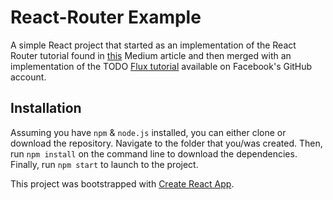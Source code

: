 # React-Router Example

A simple React project that started as an implementation of the React Router tutorial found in [this](https://medium.com/@pshrmn/a-simple-react-router-v4-tutorial-7f23ff27adf) Medium article and then merged with an implementation of the TODO  [Flux tutorial](https://github.com/facebook/flux) available on Facebook's GitHub account.

## Installation
Assuming you have `npm` & `node.js` installed, you can either clone or download the repository. Navigate to the folder that you/was created. Then, run `npm install` on the command line to download the dependencies. Finally, run `npm start` to launch to the project.

Τhis project was bootstrapped with [Create React App](https://github.com/facebookincubator/create-react-app).
